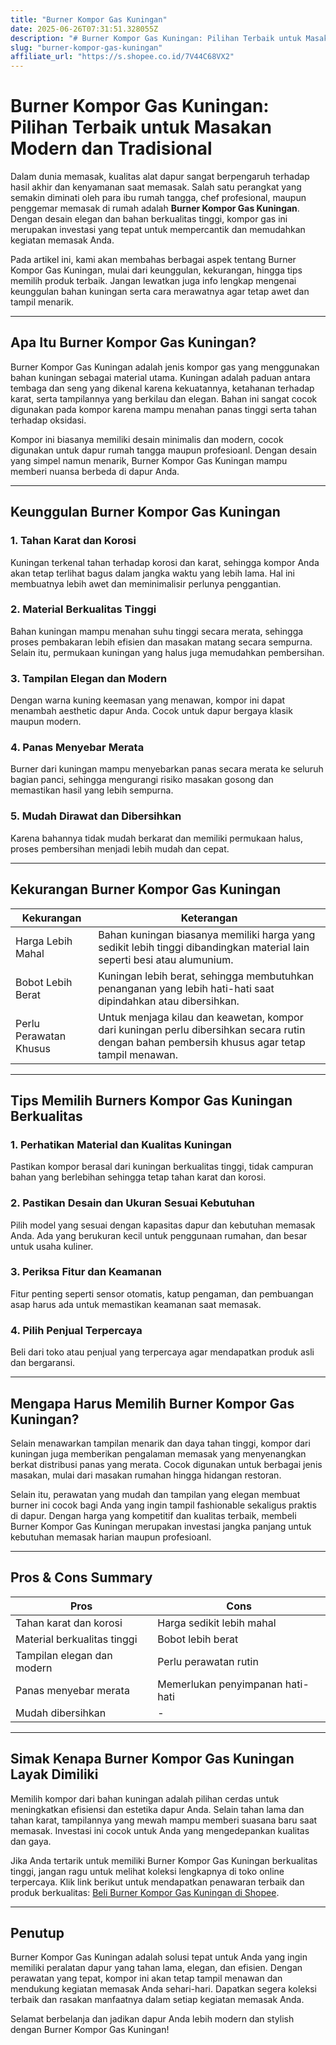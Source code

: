```yaml
---
title: "Burner Kompor Gas Kuningan"
date: 2025-06-26T07:31:51.328055Z
description: "# Burner Kompor Gas Kuningan: Pilihan Terbaik untuk Masakan Modern dan Tradisional..."
slug: "burner-kompor-gas-kuningan"
affiliate_url: "https://s.shopee.co.id/7V44C68VX2"
---
```

# Burner Kompor Gas Kuningan: Pilihan Terbaik untuk Masakan Modern dan Tradisional

Dalam dunia memasak, kualitas alat dapur sangat berpengaruh terhadap hasil akhir dan kenyamanan saat memasak. Salah satu perangkat yang semakin diminati oleh para ibu rumah tangga, chef profesional, maupun penggemar memasak di rumah adalah **Burner Kompor Gas Kuningan**. Dengan desain elegan dan bahan berkualitas tinggi, kompor gas ini merupakan investasi yang tepat untuk mempercantik dan memudahkan kegiatan memasak Anda.

Pada artikel ini, kami akan membahas berbagai aspek tentang Burner Kompor Gas Kuningan, mulai dari keunggulan, kekurangan, hingga tips memilih produk terbaik. Jangan lewatkan juga info lengkap mengenai keunggulan bahan kuningan serta cara merawatnya agar tetap awet dan tampil menarik.

---

## Apa Itu Burner Kompor Gas Kuningan?

Burner Kompor Gas Kuningan adalah jenis kompor gas yang menggunakan bahan kuningan sebagai material utama. Kuningan adalah paduan antara tembaga dan seng yang dikenal karena kekuatannya, ketahanan terhadap karat, serta tampilannya yang berkilau dan elegan. Bahan ini sangat cocok digunakan pada kompor karena mampu menahan panas tinggi serta tahan terhadap oksidasi.

Kompor ini biasanya memiliki desain minimalis dan modern, cocok digunakan untuk dapur rumah tangga maupun profesioanl. Dengan desain yang simpel namun menarik, Burner Kompor Gas Kuningan mampu memberi nuansa berbeda di dapur Anda.

---

## Keunggulan Burner Kompor Gas Kuningan

### 1. Tahan Karat dan Korosi

Kuningan terkenal tahan terhadap korosi dan karat, sehingga kompor Anda akan tetap terlihat bagus dalam jangka waktu yang lebih lama. Hal ini membuatnya lebih awet dan meminimalisir perlunya penggantian.

### 2. Material Berkualitas Tinggi

Bahan kuningan mampu menahan suhu tinggi secara merata, sehingga proses pembakaran lebih efisien dan masakan matang secara sempurna. Selain itu, permukaan kuningan yang halus juga memudahkan pembersihan.

### 3. Tampilan Elegan dan Modern

Dengan warna kuning keemasan yang menawan, kompor ini dapat menambah aesthetic dapur Anda. Cocok untuk dapur bergaya klasik maupun modern.

### 4. Panas Menyebar Merata

Burner dari kuningan mampu menyebarkan panas secara merata ke seluruh bagian panci, sehingga mengurangi risiko masakan gosong dan memastikan hasil yang lebih sempurna.

### 5. Mudah Dirawat dan Dibersihkan

Karena bahannya tidak mudah berkarat dan memiliki permukaan halus, proses pembersihan menjadi lebih mudah dan cepat.

---

## Kekurangan Burner Kompor Gas Kuningan

| **Kekurangan** | **Keterangan** |
|------------------|----------------|
| Harga Lebih Mahal | Bahan kuningan biasanya memiliki harga yang sedikit lebih tinggi dibandingkan material lain seperti besi atau alumunium. |
| Bobot Lebih Berat | Kuningan lebih berat, sehingga membutuhkan penanganan yang lebih hati-hati saat dipindahkan atau dibersihkan. |
| Perlu Perawatan Khusus | Untuk menjaga kilau dan keawetan, kompor dari kuningan perlu dibersihkan secara rutin dengan bahan pembersih khusus agar tetap tampil menawan. |

---

## Tips Memilih Burners Kompor Gas Kuningan Berkualitas

### 1. Perhatikan Material dan Kualitas Kuningan

Pastikan kompor berasal dari kuningan berkualitas tinggi, tidak campuran bahan yang berlebihan sehingga tetap tahan karat dan korosi.

### 2. Pastikan Desain dan Ukuran Sesuai Kebutuhan

Pilih model yang sesuai dengan kapasitas dapur dan kebutuhan memasak Anda. Ada yang berukuran kecil untuk penggunaan rumahan, dan besar untuk usaha kuliner.

### 3. Periksa Fitur dan Keamanan

Fitur penting seperti sensor otomatis, katup pengaman, dan pembuangan asap harus ada untuk memastikan keamanan saat memasak.

### 4. Pilih Penjual Terpercaya

Beli dari toko atau penjual yang terpercaya agar mendapatkan produk asli dan bergaransi.

---

## Mengapa Harus Memilih Burner Kompor Gas Kuningan?

Selain menawarkan tampilan menarik dan daya tahan tinggi, kompor dari kuningan juga memberikan pengalaman memasak yang menyenangkan berkat distribusi panas yang merata. Cocok digunakan untuk berbagai jenis masakan, mulai dari masakan rumahan hingga hidangan restoran.

Selain itu, perawatan yang mudah dan tampilan yang elegan membuat burner ini cocok bagi Anda yang ingin tampil fashionable sekaligus praktis di dapur. Dengan harga yang kompetitif dan kualitas terbaik, membeli Burner Kompor Gas Kuningan merupakan investasi jangka panjang untuk kebutuhan memasak harian maupun profesioanl.

---

## Pros & Cons Summary

| **Pros** | **Cons** |
|------------------------------|------------------------------|
| Tahan karat dan korosi | Harga sedikit lebih mahal |
| Material berkualitas tinggi | Bobot lebih berat |
| Tampilan elegan dan modern | Perlu perawatan rutin |
| Panas menyebar merata | Memerlukan penyimpanan hati-hati |
| Mudah dibersihkan | - |

---

## Simak Kenapa Burner Kompor Gas Kuningan Layak Dimiliki

Memilih kompor dari bahan kuningan adalah pilihan cerdas untuk meningkatkan efisiensi dan estetika dapur Anda. Selain tahan lama dan tahan karat, tampilannya yang mewah mampu memberi suasana baru saat memasak. Investasi ini cocok untuk Anda yang mengedepankan kualitas dan gaya.

Jika Anda tertarik untuk memiliki Burner Kompor Gas Kuningan berkualitas tinggi, jangan ragu untuk melihat koleksi lengkapnya di toko online terpercaya. Klik link berikut untuk mendapatkan penawaran terbaik dan produk berkualitas: [Beli Burner Kompor Gas Kuningan di Shopee](https://s.shopee.co.id/7V44C68VX2).

---

## Penutup

Burner Kompor Gas Kuningan adalah solusi tepat untuk Anda yang ingin memiliki peralatan dapur yang tahan lama, elegan, dan efisien. Dengan perawatan yang tepat, kompor ini akan tetap tampil menawan dan mendukung kegiatan memasak Anda sehari-hari. Dapatkan segera koleksi terbaik dan rasakan manfaatnya dalam setiap kegiatan memasak Anda.

Selamat berbelanja dan jadikan dapur Anda lebih modern dan stylish dengan Burner Kompor Gas Kuningan!